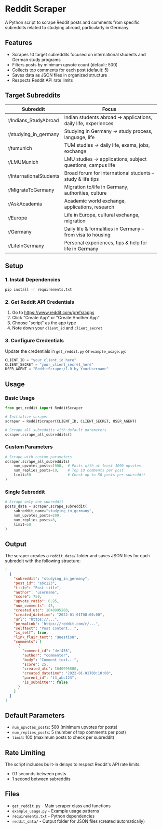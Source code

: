 # Reddit Scraper

A Python script to scrape Reddit posts and comments from specific subreddits related to studying abroad, particularly in Germany.

## Features

- Scrapes 10 target subreddits focused on international students and German study programs
- Filters posts by minimum upvote count (default: 500)
- Collects top comments for each post (default: 5)
- Saves data as JSON files in organized structure
- Respects Reddit API rate limits

## Target Subreddits

| Subreddit | Focus |
|-----------|-------|
| r/Indians_StudyAbroad | Indian students abroad → applications, daily life, experiences |
| r/studying_in_germany | Studying in Germany → study process, language, life |
| r/tumunich | TUM studies → daily life, exams, jobs, exchange |
| r/LMUMunich | LMU studies → applications, subject questions, campus life |
| r/InternationalStudents | Broad forum for international students – study & life tips |
| r/MigrateToGermany | Migration to/life in Germany, authorities, culture |
| r/AskAcademia | Academic world exchange, applications, research |
| r/Europe | Life in Europe, cultural exchange, migration |
| r/Germany | Daily life & formalities in Germany – from visa to housing |
| r/LifeInGermany | Personal experiences, tips & help for life in Germany |

## Setup

### 1. Install Dependencies

```bash
pip install -r requirements.txt
```

### 2. Get Reddit API Credentials

1. Go to https://www.reddit.com/prefs/apps
2. Click "Create App" or "Create Another App"
3. Choose "script" as the app type
4. Note down your `client_id` and `client_secret`

### 3. Configure Credentials

Update the credentials in `get_reddit.py` or `example_usage.py`:

```python
CLIENT_ID = "your_client_id_here"
CLIENT_SECRET = "your_client_secret_here"
USER_AGENT = "RedditScraper/1.0 by YourUsername"
```

## Usage

### Basic Usage

```python
from get_reddit import RedditScraper

# Initialize scraper
scraper = RedditScraper(CLIENT_ID, CLIENT_SECRET, USER_AGENT)

# Scrape all subreddits with default parameters
scraper.scrape_all_subreddits()
```

### Custom Parameters

```python
# Scrape with custom parameters
scraper.scrape_all_subreddits(
    num_upvotes_posts=1000,  # Posts with at least 1000 upvotes
    num_replies_posts=10,    # Top 10 comments per post
    limit=50                 # Check up to 50 posts per subreddit
)
```

### Single Subreddit

```python
# Scrape only one subreddit
posts_data = scraper.scrape_subreddit(
    subreddit_name="studying_in_germany",
    num_upvotes_posts=200,
    num_replies_posts=3,
    limit=50
)
```

## Output

The scraper creates a `reddit_data/` folder and saves JSON files for each subreddit with the following structure:

```json
[
  {
    "subreddit": "studying_in_germany",
    "post_id": "abc123",
    "title": "Post title",
    "author": "username",
    "score": 750,
    "upvote_ratio": 0.95,
    "num_comments": 45,
    "created_utc": 1640995200,
    "created_datetime": "2022-01-01T00:00:00",
    "url": "https://...",
    "permalink": "https://reddit.com/r/...",
    "selftext": "Post content...",
    "is_self": true,
    "link_flair_text": "Question",
    "comments": [
      {
        "comment_id": "def456",
        "author": "commenter",
        "body": "Comment text...",
        "score": 25,
        "created_utc": 1640995800,
        "created_datetime": "2022-01-01T00:10:00",
        "parent_id": "t3_abc123",
        "is_submitter": false
      }
    ]
  }
]
```

## Default Parameters

- `num_upvotes_posts`: 500 (minimum upvotes for posts)
- `num_replies_posts`: 5 (number of top comments per post)
- `limit`: 100 (maximum posts to check per subreddit)

## Rate Limiting

The script includes built-in delays to respect Reddit's API rate limits:
- 0.1 seconds between posts
- 1 second between subreddits

## Files

- `get_reddit.py` - Main scraper class and functions
- `example_usage.py` - Example usage patterns
- `requirements.txt` - Python dependencies
- `reddit_data/` - Output folder for JSON files (created automatically)
